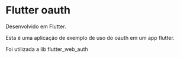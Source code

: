 # Flutter oauth

Desenvolvido em Flutter.

Esta é uma aplicação de exemplo de uso do oauth em um app flutter.

Foi utilizada a lib flutter_web_auth
